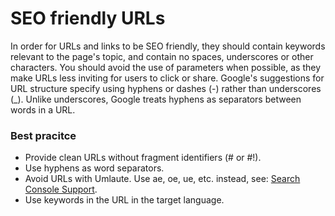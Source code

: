 # SEO friendly URLs
In order for URLs and links to be SEO friendly, they should contain keywords relevant to the page's topic, and contain no spaces, underscores or other characters. You should avoid the use of parameters when possible, as they make URLs less inviting for users to click or share. Google's suggestions for URL structure specify using hyphens or dashes (-) rather than underscores (_). Unlike underscores, Google treats hyphens as separators between words in a URL.

### Best pracitce
* Provide clean URLs without fragment identifiers (# or #!).
* Use hyphens as word separators.
* Avoid URLs with Umlaute. Use ae, oe, ue, etc. instead, see: [Search Console Support](https://support.google.com/webmasters/forum/AAAA2Jdx3sUn_XASERbfzw/?hl=en&gpf=%23!msg%2Fwebmasters%2Fn_XASERbfzw%2FKt1fG7jKCQAJ&msgid=Kt1fG7jKCQAJ).
* Use keywords in the URL in the target language.
